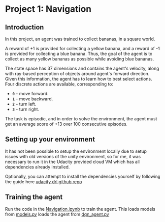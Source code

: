 # Project 1: Navigation

## Introduction

In this project, an agent was trained to collect bananas, in a square world.

A reward of +1 is provided for collecting a yellow banana, and a reward of -1
is provided for collecting a blue banana.  Thus, the goal of the agent is to
collect as many yellow bananas as possible while avoiding blue bananas. 

The state space has 37 dimensions and contains the agent's velocity, along with
ray-based perception of objects around agent's forward direction.  Given this
information, the agent has to learn how to best select actions.  Four discrete
actions are available, corresponding to:

- **`0`** - move forward.
- **`1`** - move backward.
- **`2`** - turn left.
- **`3`** - turn right.

The task is episodic, and in order to solve the environment, the agent must get
an average score of +13 over 100 consecutive episodes.

## Setting up your environment

It has not been possible to setup the environment locally due to setup issues
with old versions of the unity environment, so for me, it was necessary to run it in the
Udacity provided cloud VM which has all dependencies already installed. 

Optionally, you can attempt to install the dependencies yourself by following the guide here
[udacity drl github repo](https://github.com/udacity/deep-reinforcement-learning#dependencies)

## Training the agent
Run the code in the [Navigation.ipynb](Navigation.ipynb) to train the agent. This loads models from [models.py](models.py) loads the agent from [dqn_agent.py](dqn_agent.py)
